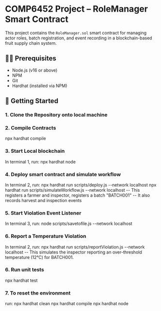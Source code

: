 # COMP6452 Project – RoleManager Smart Contract

This project contains the `RoleManager.sol` smart contract for managing actor roles, batch registration, and event recording in a blockchain-based fruit supply chain system.

## 🧑‍💻 Prerequisites

- Node.js (v16 or above)
- NPM
- Git
- Hardhat (installed via NPM)

## 🚀 Getting Started

### 1. Clone the Repository onto local machine

### 2. Compile Contracts
npx hardhat compile

### 3. Start Local blockchain
In terminal 1, run:
npx hardhat node

### 4. Deploy smart contract and simulate workflow
In terminal 2, run:
npx hardhat run scripts/deploy.js --network localhost
npx hardhat run scripts/simulateWorkflow.js --network localhost
    -- This registers a farmer and inspector, registers a batch "BATCH001"
    -- It also records harvest and inspection events

### 5. Start Violation Event Listener
In terminal 3, run:
node scripts/savetofile.js --network localhost

### 6. Report a Temperature Violation
In terminal 2, run:
npx hardhat run scripts/reportViolation.js --network localhost
    -- This simulates the inspector reporting an over-threshold temperature (12°C) for BATCH001.

### 6. Run unit tests
npx hardhat test

### 7. To reset the environment
run:
npx hardhat clean
npx hardhat compile
npx hardhat node

